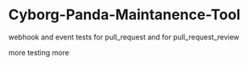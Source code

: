 # Cyborg-Panda-Maintanence-Tool

webhook and event tests for pull_request and for pull_request_review

more testing
more
